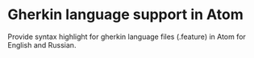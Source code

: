 Gherkin language support in Atom
================================

Provide syntax highlight for gherkin language files (.feature) in Atom for English and Russian.
